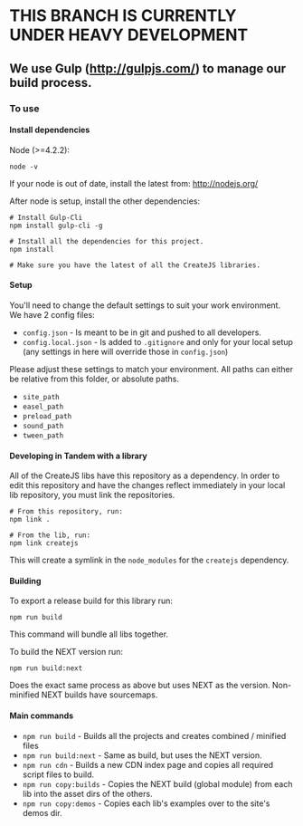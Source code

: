 # THIS BRANCH IS CURRENTLY UNDER HEAVY DEVELOPMENT

## We use Gulp (http://gulpjs.com/) to manage our build process.

### To use

#### Install dependencies

Node (>=4.2.2):

```
node -v
```

If your node is out of date, install the latest from:
http://nodejs.org/

After node is setup, install the other dependencies:

```
# Install Gulp-Cli
npm install gulp-cli -g

# Install all the dependencies for this project.
npm install

# Make sure you have the latest of all the CreateJS libraries.
```

#### Setup

You'll need to change the default settings to suit your work environment.
We have 2 config files:

* `config.json` - Is meant to be in git and pushed to all developers.
* `config.local.json` - Is added to `.gitignore` and only for your local setup (any settings in here will override those in `config.json`)

Please adjust these settings to match your environment. All paths can either be relative from this folder, or absolute paths.

* `site_path`
* `easel_path`
* `preload_path`
* `sound_path`
* `tween_path`

#### Developing in Tandem with a library
All of the CreateJS libs have this repository as a dependency. In order to edit this repository and have the changes reflect immediately in your
local lib repository, you must link the repositories.

```
# From this repository, run:
npm link .

# From the lib, run:
npm link createjs
```

This will create a symlink in the `node_modules` for the `createjs` dependency.

#### Building
To export a release build for this library run:

```
npm run build
```

This command will bundle all libs together.

To build the NEXT version run:

```
npm run build:next
```

Does the exact same process as above but uses NEXT as the version.
Non-minified NEXT builds have sourcemaps.

#### Main commands
* `npm run build` - Builds all the projects and creates combined / minified files
* `npm run build:next` - Same as build, but uses the NEXT version.
* `npm run cdn` - Builds a new CDN index page and copies all required script files to build.
* `npm run copy:builds` - Copies the NEXT build (global module) from each lib into the asset dirs of the others.
* `npm run copy:demos` - Copies each lib's examples over to the site's demos dir.
